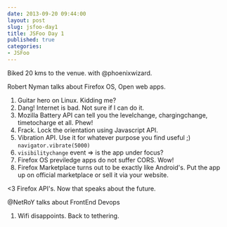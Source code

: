 ```yaml
---
date: 2013-09-20 09:44:00
layout: post
slug: jsfoo-day1
title: JSFoo Day 1
published: true
categories:
- JSFoo
---
```


Biked 20 kms to the venue. with @phoenixwizard.

Robert Nyman talks about Firefox OS, Open web apps.

1. Guitar hero on Linux. Kidding me?
2. Dang! Internet is bad. Not sure if I can do it.
3. Mozilla Battery API can tell you the levelchange, chargingchange, timetocharge et all. Phew!
4. Frack. Lock the orientation using Javascript API.
5. Vibration API. Use it for whatever purpose you find useful ;)
    `navigator.vibrate(5000)`
6. `visibilitychange` event => is the app under focus?
7. Firefox OS previledge apps do not suffer CORS. Wow!
8. Firefox Marketplace turns out to be exactly like Android's. Put the app up on official marketplace or sell it via your website.

<3 Firefox API's. Now that speaks about the future.

@NetRoY talks about FrontEnd Devops

1. Wifi disappoints. Back to tethering.
